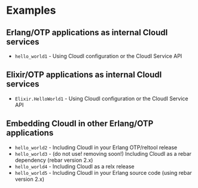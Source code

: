 # Examples

## Erlang/OTP applications as internal CloudI services

* `hello_world1` - Using CloudI configuration or the CloudI Service API

## Elixir/OTP applications as internal CloudI services

* `Elixir.HelloWorld1` - Using CloudI configuration or the CloudI Service API

## Embedding CloudI in other Erlang/OTP applications

* `hello_world2` - Including CloudI in your Erlang OTP/reltool release
* `hello_world3` - (do not use! removing soon!) Including CloudI as a rebar dependency (rebar version 2.x)
* `hello_world4` - Including CloudI as a relx release
* `hello_world5` - Including CloudI in your Erlang source code (using rebar version 2.x)

